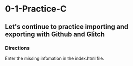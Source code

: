 # 0-1-Practice-C

## Let's continue to practice importing and exporting with Github and Glitch

### Directions
Enter the missing infomation in the index.html file.  
